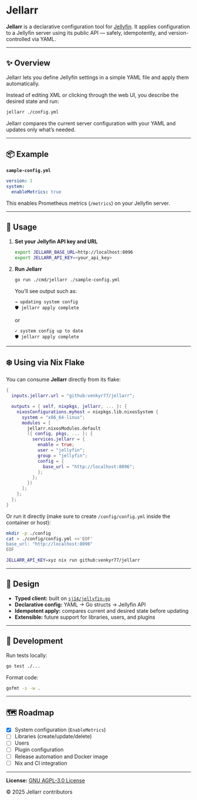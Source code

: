 # Jellarr

**Jellarr** is a declarative configuration tool for
[Jellyfin](https://jellyfin.org). It applies configuration to a Jellyfin server
using its public API — safely, idempotently, and version-controlled via YAML.

---

## ✨ Overview

Jellarr lets you define Jellyfin settings in a simple YAML file and apply them
automatically.

Instead of editing XML or clicking through the web UI, you describe the desired
state and run:

```bash
jellarr ./config.yml
```

Jellarr compares the current server configuration with your YAML and updates
only what’s needed.

---

## 📦 Example

**`sample-config.yml`**

```yaml
version: 1
system:
  enableMetrics: true
```

This enables Prometheus metrics (`/metrics`) on your Jellyfin server.

---

## 🚀 Usage

1. **Set your Jellyfin API key and URL**

   ```bash
   export JELLARR_BASE_URL=http://localhost:8096
   export JELLARR_API_KEY=<your_api_key>
   ```

2. **Run Jellarr**

   ```bash
   go run ./cmd/jellarr ./sample-config.yml
   ```

   You’ll see output such as:

   ```
   → updating system config
   🛡️ jellarr apply complete
   ```

   or

   ```
   ✓ system config up to date
   🛡️ jellarr apply complete
   ```

---

## ❄️ Using via Nix Flake

You can consume **Jellarr** directly from its flake:

```nix
{
  inputs.jellarr.url = "github:venkyr77/jellarr";

  outputs = { self, nixpkgs, jellarr, ... }: {
    nixosConfigurations.myhost = nixpkgs.lib.nixosSystem {
      system = "x86_64-linux";
      modules = [
        jellarr.nixosModules.default
        ({ config, pkgs, ... }: {
          services.jellarr = {
            enable = true;
            user = "jellyfin";
            group = "jellyfin";
            config = {
              base_url = "http://localhost:8096";
            };
          };
        })
      ];
    };
  };
}
```

Or run it directly (make sure to create `/config/config.yml` inside the
container or host):

```bash
mkdir -p ./config
cat > ./config/config.yml <<'EOF'
base_url: "http://localhost:8096"
EOF

JELLARR_API_KEY=xyz nix run github:venkyr77/jellarr
```

---

## 🧠 Design

- **Typed client:** built on
  [`sj14/jellyfin-go`](https://github.com/sj14/jellyfin-go)
- **Declarative config:** YAML → Go structs → Jellyfin API
- **Idempotent apply:** compares current and desired state before updating
- **Extensible:** future support for libraries, users, and plugins

---

## 🧪 Development

Run tests locally:

```bash
go test ./...
```

Format code:

```bash
gofmt -s -w .
```

---

## 🗺️ Roadmap

- [x] System configuration (`EnableMetrics`)
- [ ] Libraries (create/update/delete)
- [ ] Users
- [ ] Plugin configuration
- [ ] Release automation and Docker image
- [ ] Nix and CI integration

---

**License:** [GNU AGPL-3.0 License](https://www.gnu.org/licenses/agpl-3.0.html)

© 2025 Jellarr contributors
